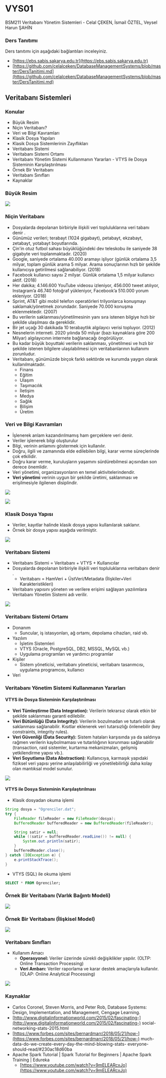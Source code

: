 # VYS01

BSM211 Veritabanı Yönetim Sistemleri - Celal ÇEKEN, İsmail ÖZTEL, Veysel Harun ŞAHİN

### Ders Tanıtımı

Ders tanıtımı için aşağıdaki bağlantıları inceleyiniz.

* [https://ebs.sabis.sakarya.edu.tr](https://ebs.sabis.sakarya.edu.tr)
* [https://github.com/celalceken/DatabaseManagementSystems/blob/master/DersTanitimi.md](https://github.com/celalceken/DatabaseManagementSystems/blob/master/DersTanitimi.md)

## Veritabanı Sistemleri

### Konular

* Büyük Resim
* Niçin Veritabanı?
* Veri ve Bilgi Kavramları
* Klasik Dosya Yapıları
* Klasik Dosya Sistemlerinin Zayıflıkları
* Veritabanı Sistemi
* Veritabanı Sistemi Ortamı
* Veritabanı Yönetim Sistemi Kullanmanın Yararları - VTYS ile Dosya Sisteminin Karşılaştırılması
* Örnek Bir Veritabanı
* Veritabanı Sınıfları
* Kaynaklar

### Büyük Resim

![](.gitbook/assets/BuyukResim.png)

### Niçin Veritabanı

* Dosyalarda depolanan birbiriyle ilişkili veri topluluklarına veri tabanı denir .
* Günümüz verileri; terabayt \(1024 gigabayt\), petabayt, ekzabayt, zetabayt, yotabayt boyutlarında.
* Çin'in otuz futbol sahası büyüklüğündeki dev teleskobu ile saniyede 38 gigabyte veri toplanmaktadır. \(2020\)
* Google, saniyede ortalama 40.000 aramayı işliyor \(günlük ortalama 3,5 milyar, toplam günlük arama 5 milyar. Arama sonuçlarının hızlı bir şekilde kullanıcıya getirilmesi sağlanabiliyor. \(2018\)
* Facebook kullanıcı sayısı 2 milyar. Günlük ortalama 1,5 milyar kullanıcı aktif. \(2018\)
* Her dakika; 4.146.600 YouTube videosu izleniyor, 456.000 tweet atılıyor, Instagram’a 46.740 fotoğraf yükleniyor, Facebook’a 510.000 yorum ekleniyor. \(2018\)
* Sprint, AT&T gibi mobil telefon operatörleri trilyonlarca konuşmayı saklamak/yönetmek zorundadır. Saniyede 70.000 konuşma eklenmektedir. \(2007\)
* Bu verilerin saklanması/yönetilmesinin yanı sıra istenen bilgiye hızlı bir şekilde ulaşılması da gereklidir.
* Bir jet uçağı 30 dakikada 10 terabaytlık algılayıcı verisi topluyor. \(2012\)
* Nesnelerin interneti. 2020 yılında 50 milyar \(bazı kaynaklara göre 200 Milyar\) algılayıcının internete bağlanacağı öngörülüyor.
* Bu kadar büyük boyuttaki verilerin saklanması, yönetilmesi ve hızlı bir şekilde istenen bilgilere ulaşılabilmesi için veritabanlarının kullanımı zorunludur.
* Veritabanı, günümüzde birçok farklı sektörde ve kurumda yaygın olarak kullanılmaktadır.
  * Finans
  * Eğitim
  * Ulaşım
  * Taşımacılık
  * İletişim
  * Medya
  * Sağlık
  * Bilişim
  * Üretim

### Veri ve Bilgi Kavramları

* İşlenerek anlam kazandırılmamış ham gerçeklere veri denir.
* Veriler işlenerek bilgi oluşturulur
* Bilgi, verinin anlamını göstermek için kullanılır.
* Doğru, ilgili ve zamanında elde edilebilen bilgi, karar verme süreçlerinde çok etkilidir.
* Doğru karar verme, kuruluşların yaşamını sürdürebilmesi açısından son derece önemlidir.
* Veri yönetimi, organizasyonların en temel aktivitelerindendir. 
* **Veri yönetimi** verinin uygun bir şekilde üretimi, saklanması ve erişilmesiyle ilgilenen disiplindir.

![](.gitbook/assets/AlgilayiciVerileri.png)

![](.gitbook/assets/GitVerileri.png)

### Klasik Dosya Yapısı

* Veriler, kayıtlar halinde klasik dosya yapısı kullanılarak saklanır. 
* Örnek bir dosya yapısı aşağıda verilmiştir.

![](.gitbook/assets/DosyaYapisi.png)

### Veritabanı Sistemi

* Veritabanı Sistemi = Veritabanı + VTYS + Kullanıcılar
* Dosyalarda depolanan birbiriyle ilişkili veri topluluklarına veritabanı denir .
  * Veritabanı = HamVeri + ÜstVeri/Metadata \(İlişkiler+Veri Karakteristikleri\)
* Veritabanı yapısını yöneten ve verilere erişimi sağlayan yazılımlara Veritabanı Yönetim Sistemi adı verilir.

![](.gitbook/assets/VeritabaniSistemi.png)

### Veritabanı Sistemi Ortamı

* Donanım
  * Suncular, iş istasyonları, ağ ortamı, depolama cihazları, raid vb.
* Yazılım
  * İşletim Sistemleri
  * VTYS \(Oracle, PostgreSQL, DB2, MSSQL, MySQL vb.\)
  * Uygulama programları ve yardımcı programlar
* Kişiler
  * Sistem yöneticisi, veritabanı yöneticisi, veritabanı tasarımcısı, uygulama programcısı, kullanıcı
* Veri

### Veritabanı Yönetim Sistemi Kullanmanın Yararları

#### VTYS ile Dosya Sisteminin Karşılaştırılması

* **Veri Tümleştirme \(Data Integration\):** Verilerin tekrarsız olarak etkin bir şekilde saklanması garanti edilebilir.
* **Veri Bütünlüğü \(Data Integrity\):** Verilerin bozulmadan ve tutarlı olarak saklanması sağlanabilir. Kısıtlar eklenerek veri tutarsızlığı önlenebilir \(key constraints, integrity rules\).
* **Veri Güvenliği \(Data Security\):** Sistem hataları karşısında ya da saldırıya rağmen verilerin kaybolmaması ve tutarlılığının korunması sağlanabilir \(transaction, raid sistemler, kurtarma mekanizmaları, gelişmiş yetkilendirme yapısı vb.\).
* **Veri Soyutlama \(Data Abstraction\):** Kullanıcıya, karmaşık yapıdaki fiziksel veri yapısı yerine anlaşılabilirliği ve yönetilebilirliği daha kolay olan mantıksal model sunulur.

![](.gitbook/assets/VeritabaniVeDosyaSistemi.png)

#### VTYS ile Dosya Sisteminin Karşılaştırılması

* Klasik dosyadan okuma işlemi

```java
String dosya = "Ogrenciler.dat";
try {
    FileReader fileReader = new FileReader(dosya);
    BufferedReader bufferedReader = new BufferedReader(fileReader);

    String satir = null;
    while ((satir = bufferedReader.readLine()) != null) {
        System.out.println(satir);
    }
    bufferedReader.close();
} catch (IOException e) {
    e.printStackTrace();
}
```

* VTYS \(SQL\) ile okuma işlemi

```sql
SELECT * FROM Ogrenciler;
```

### Örnek Bir Veritabanı \(Varlık Bağıntı Modeli\)

![](.gitbook/assets/ETicaret.png)

### Örnek Bir Veritabanı \(İlişkisel Model\)

![](.gitbook/assets/IliskiselSema.png)

### Veritabanı Sınıfları

* Kullanım Amacı
  * **Operasyonel:** Veriler üzerinde sürekli değişiklikler yapılır. \(OLTP: Online Transaction Processing\)
  * **Veri Ambarı:** Veriler raporlama ve karar destek amaçlarıyla kullanılır. \(OLAP: Online Analytical Processing\)

![](.gitbook/assets/VeritabaniSiniflariTablo.png)

### Kaynaklar

* Carlos Coronel, Steven Morris, and Peter Rob, Database Systems: Design, Implementation, and Management, Cengage Learning.
* [http://www.digitalinformationworld.com/2015/02/fascinating-](http://www.digitalinformationworld.com/2015/02/fascinating-) social-networking-stats-2015.html
* [https://www.forbes.com/sites/bernardmarr/2018/05/21/how-](https://www.forbes.com/sites/bernardmarr/2018/05/21/how-) much-data-do-we-create-every-day-the-mind-blowing-stats- everyone-should-read/\#230ac18d60ba
* Apache Spark Tutorial \| Spark Tutorial for Beginners \| Apache Spark Training \| Edureka
  * [https://www.youtube.com/watch?v=9mELEARcxJo](https://www.youtube.com/watch?v=9mELEARcxJo)

